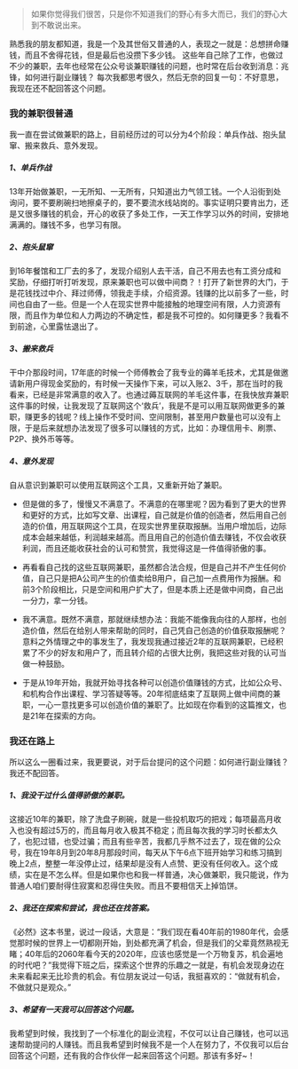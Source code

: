 > 如果你觉得我们很苦，只是你不知道我们的野心有多大而已，我们的野心大到不敢说出来。



熟悉我的朋友都知道，我是一个及其世俗又普通的人，表现之一就是：总想拼命赚钱，而且不舍得花钱，但是最后也没攒下多少钱。
这些年自己除了工作，也做过不少的兼职，去年也经常在公众号谈兼职赚钱的问题，也时常在后台收到消息：兆锋，如何进行副业赚钱？
每次我都思考很久，然后无奈的回复一句：不好意思，我现在还不配回答这个问题。

### 我的兼职很普通

我一直在尝试做兼职的路上，目前经历过的可以分为4个阶段：单兵作战、抱头鼠窜、搬来救兵、意外发现。

##### 1、单兵作战

13年开始做兼职，一无所知、一无所有，只知道出力气领工钱。一个人沿街到处询问，要不要刷碗扫地擦桌子的，要不要流水线站岗的。事实证明只要肯出力，还是又很多赚钱的机会，开心的收获了多处工作，一天工作学习以外的时间，安排地满满的。赚钱不多，也学习有限。

##### 2、抱头鼠窜

到16年餐馆和工厂去的多了，发现介绍别人去干活，自己不用去也有工资分成和奖励，仔细打听打听发现，原来兼职也可以做中间商？！打开了新世界的大门，于是花钱找过中介、拜过师傅，领我走手续，介绍资源。钱赚的比以前多了一些，时间也自由了一些。但是一个人在现实世界中能接触的地理空间有限，人力资源有限，而且作为单位和人力两边的不确定性，都是我不可控的。如何赚更多？我看不到前途，心里露怯退出了。

##### 3、搬来救兵

干中介那段时间，17年底的时候一个师傅教会了我专业的薅羊毛技术，尤其是做邀请新用户得现金奖励的，有时候一天操作下来，可以入账2、3千，那在当时的我看来，已经是非常满意的收入了。也通过薅互联网的羊毛这件事，在我快放弃兼职这件事的时候，让我发现了互联网这个‘救兵’，我是不是可以用互联网做更多的兼职，赚更多的钱呢？线上操作不受时间、空间限制，甚至用户数量也可以没有上限，于是后来就想办法发现了很多可以赚钱的方式，比如：办理信用卡、刷票、P2P、换外币等等。

##### 4、意外发现

自从意识到兼职可以使用互联网这个工具，又重新开始了兼职。

- 但是做的多了，慢慢又不满意了。不满意的在哪里呢？因为看到了更大的世界和更好的方式，比如写文章、出课程，自己就是价值的创造者，然后用自己创造的价值，用互联网这个工具，在现实世界里获取报酬。当用户增加后，边际成本会越来越低，利润越来越高。而且用自己的创造价值去赚钱，不仅会收获利润，而且还能收获社会的认可和赞赏，我觉得这是一件值得骄傲的事。

- 再看看自己找的这些互联网兼职，虽然都合法合规，但是自己并不产生任何价值，自己只是把A公司产生的价值卖给B用户，自己加一点费用作为报酬。和前3个阶段相比，只是空间和用户扩大了，但是本质上还是做中间商，自己出一分力，拿一分钱。

- 我不满意。既然不满意，那就继续想办法：我能不能像我向往的人那样，也创造价值，然后在给别人带来帮助的同时，自己凭自己创造的价值获取报酬呢？意料之外情理之中的事发生了，我发现我通过接近2年的互联网兼职，已经积累了不少的好友和用户了，而且转介绍的占很大比例，我把这些对我的认可当做一种鼓励。
- 于是从19年开始，我就开始寻找各种可以创造价值赚钱的方式，比如公众号、和机构合作出课程、学习答疑等等。20年彻底结束了互联网上做中间商的兼职，一心一意找更多可以创造价值的兼职了。比如现在你看到的这篇推文，也是21年在探索的方向。

### 我还在路上

所以这么一圈看过来，我更要说，对于后台提问的这个问题：如何进行副业赚钱？我还不配回答。

##### 1、我没干过什么值得骄傲的兼职。

这接近10年的兼职，除了洗盘子刷碗，就是一些投机取巧的把戏；每项最高月收入也没有超过5万的，而且每月收入极其不稳定；而且每次我的学习时长都太久了，也犯过错，也受过骗；而且有些辛苦，我都几乎熬不过去了，现在做的公众号，我在19年8月到20年8月那段时间，每天从下午6点下班开始学习和练习搞到晚上2点，整整一年没停止过，结果却是没有人点赞、更没有任何收入。这个成绩，实在是不怎么样。但是如果你也和我一样普通，决心做兼职，我只能说，作为普通人咱们要耐得住寂寞和忍得住失败。而且不要相信天上掉馅饼。

##### 2、我还在探索和尝试，我也还在找答案。

《必然》这本书里，说过一段话，大意是：“我们现在看40年前的1980年代，会感觉那时候的世界上一切都刚开始，到处都充满了机会，但是我们的父辈竟然熟视无睹；40年后的2060年看今天的2020年，应该也感觉是一个万物复苏，机会遍地的时代吧？”我觉得下班之后，探索这个世界的乐趣之一就是，有机会发现身边在未来看起来无比珍贵的机会。有位朋友说过一句话，我挺喜欢的：“做就有机会，不做就只是观众。”

##### 3、希望有一天我可以回答这个问题。

我希望到时候，我找到了一个标准化的副业流程，不仅可以让自己赚钱，也可以迅速帮助提问的人赚钱。而且我希望到时候我不是一个人在努力了，不仅我可以后台回答这个问题，还有我的合作伙伴一起来回答这个问题。那该有多好~！

